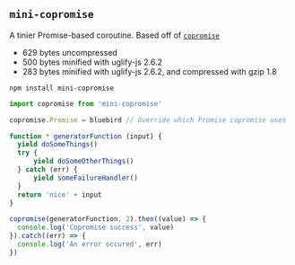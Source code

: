 `mini-copromise`
---

A tinier Promise-based coroutine. Based off of [`copromise`](https://github.com/deanlandolt/copromise)

* 629 bytes uncompressed
* 500 bytes minified with uglify-js 2.6.2
* 283 bytes minified with uglify-js 2.6.2, and compressed with gzip 1.8

`npm install mini-copromise`

```js
import copromise from 'mini-copromise'

copromise.Promise = bluebird // Override which Promise copromise uses

function * generatorFunction (input) {
  yield doSomeThings()
  try {
      yield doSomeOtherThings()
  } catch (err) {
      yield someFailureHandler()
  }
  return 'nice' + input
}

copromise(generatorFunction, 2).then((value) => {
  console.log('Copromise success', value)
}).catch((err) => {
  console.log('An error occured', err)
})

```
